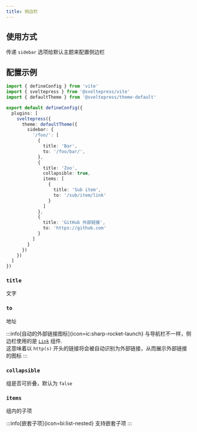 ```yaml
---
title: 侧边栏
---
```


## 使用方式

传递 `sidebar` 选项给默认主题来配置侧边栏

## 配置示例

```ts
import { defineConfig } from 'vite'
import { sveltepress } from '@sveltepress/vite'
import { defaultTheme } from '@sveltepress/theme-default'

export default defineConfig({
  plugins: [
    sveltepress({
      theme: defaultTheme({
        sidebar: {
          '/foo/': [
            {
              title: 'Bar',
              to: '/foo/bar/',
            },
            {
              title: 'Zoo',
              collapsible: true,
              items: [
                {
                  title: 'Sub item',
                  to: '/sub/item/link'
                }
              ]
            },
            {
              title: 'GitHub 外部链接',
              to: 'https://github.com'
            }
          ]
        }
      })
    })
  ]
})
```

### `title`

文字

### `to`

地址

:::info[自动的外部链接图标]{icon=ic:sharp-rocket-launch}
与导航栏不一样，侧边栏使用的是 [`Link`](/guide/default-theme/builtin-components/#Link) 组件.  
这意味着以 `http(s)` 开头的链接将会被自动识别为外部链接，从而展示外部链接的图标
:::

### `collapsible`

组是否可折叠，默认为 `false`

### `items`

组内的子项

:::info[嵌套子项]{icon=bi:list-nested}
支持嵌套子项
:::